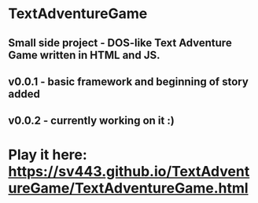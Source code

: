 # TextAdventureGame
## Small side project - DOS-like Text Adventure Game written in HTML and JS.

## v0.0.1 - basic framework and beginning of story added
## v0.0.2 - currently working on it :)
# Play it here: https://sv443.github.io/TextAdventureGame/TextAdventureGame.html

